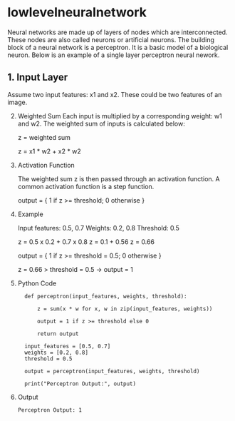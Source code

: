 # lowlevelneuralnetwork
Neural networks are made up of layers of nodes which are interconnected. These nodes are also called neurons or artificial neurons. The building block of a neural network is a perceptron. It is a basic model of a biological neuron. Below is an example of a single layer perceptron neural nework.

## 1. Input Layer
   Assume two input features: x1 and x2. These could be two features of an image.

2. Weighted Sum
   Each input is multiplied by a corresponding weight: w1 and w2. The weighted sum of inputs is calculated       below:

   z = weighted sum

   z = x1 * w2 + x2 * w2

3. Activation Function

   The weighted sum z is then passed through an activation function. A common activation function is a step       function.

   output = { 1 if z >= threshold; 0 otherwise }

4. Example

   Input features: 0.5, 0.7
   Weights: 0.2, 0.8
   Threshold: 0.5

   z = 0.5 x 0.2 + 0.7 x 0.8
   z = 0.1 + 0.56
   z = 0.66

   output = { 1 if z >= threshold = 0.5; 0 otherwise }

   z = 0.66 > threshold = 0.5 -> output = 1

5. Python Code

         def perceptron(input_features, weights, threshold):

             z = sum(x * w for x, w in zip(input_features, weights))

             output = 1 if z >= threshold else 0

             return output

         input_features = [0.5, 0.7]
         weights = [0.2, 0.8]
         threshold = 0.5

         output = perceptron(input_features, weights, threshold)

         print("Perceptron Output:", output)

6. Output

   ```Perceptron Output: 1```
